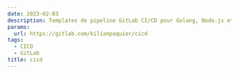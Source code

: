 ```yaml
---
date: 2023-02-03
description: Templates de pipeline GitLab CI/CD pour Golang, Node.js et Maven
params:
  url: https://gitlab.com/kilianpaquier/cicd
tags:
  - CICD
  - GitLab
title: cicd
---
```

